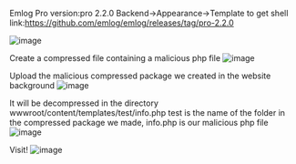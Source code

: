 Emlog Pro version:pro 2.2.0
Backend->Appearance->Template to get shell
link:https://github.com/emlog/emlog/releases/tag/pro-2.2.0

![image](https://github.com/yangliukk/emlog/assets/130351664/0a6910e3-eb8b-4bfa-97fd-55b6a128825c)

Create a compressed file containing a malicious php file
![image](https://github.com/yangliukk/emlog/assets/130351664/3d18d735-c4e7-47d5-8c55-37412a485d44)

Upload the malicious compressed package we created in the website background
![image](https://github.com/yangliukk/emlog/assets/130351664/fe7a2e37-82bd-43fa-aca4-f5f2abba6c31)

It will be decompressed in the directory wwwroot/content/templates/test/info.php
test is the name of the folder in the compressed package we made, info.php is our malicious php file
![image](https://github.com/yangliukk/emlog/assets/130351664/71f44bb0-ab06-4dfa-8243-5d3d42742fa9)

Visit!
![image](https://github.com/yangliukk/emlog/assets/130351664/5a3701db-6e32-43f5-a69d-cefb4d39dfcc)
